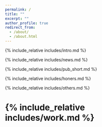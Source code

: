```yaml
---
permalink: /
title: ""
excerpt: ""
author_profile: true
redirect_from: 
  - /about/
  - /about.html
---
```


<span class='anchor' id='about-me'></span>
{% include_relative includes/intro.md %}

{% include_relative includes/news.md %}

{% include_relative includes/pub_short.md %}

{% include_relative includes/honers.md %}

{% include_relative includes/others.md %}

# {% include_relative includes/work.md %}